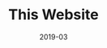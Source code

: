 ---
title: This Website
description: Some fun with SSGs and CSS.
date: 2019-03
dateformat: MonthYear
---